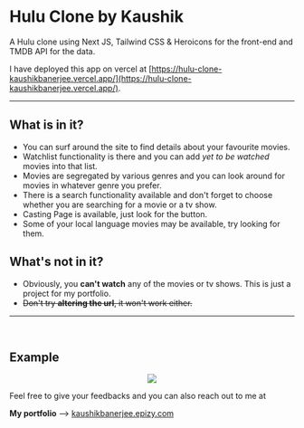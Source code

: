 # Hulu Clone by Kaushik

A Hulu clone using Next JS, Tailwind CSS & Heroicons for the front-end and TMDB API for the data.
<br>

I have deployed this app on vercel at [https://hulu-clone-kaushikbanerjee.vercel.app/](https://hulu-clone-kaushikbanerjee.vercel.app/).

---

## What is in it?

- You can surf around the site to find details about your favourite movies.
- Watchlist functionality is there and you can add *yet to be watched* movies into that list.
- Movies are segregated by various genres and you can look around for movies in whatever genre you prefer.
- There is a search functionality available and don't forget to choose whether you are searching for a movie or a tv show. 
- Casting Page is available, just look for the button. 
- Some of your local language movies may be available, try looking for them.
  
## What's not in it? 

- Obviously, you **can't watch** any of the movies or tv shows. This is just a project for my portfolio. 
- ~~Don't try **altering the url**, it won't work either.~~

---
<br>

## Example

<p align="center">
  <img src="img/img.png" /> 
</p>

Feel free to give your feedbacks and you can also reach out to me at 

**My portfolio** --> <a href="kaushikbanerjee.epizy.com">kaushikbanerjee.epizy.com</a>
